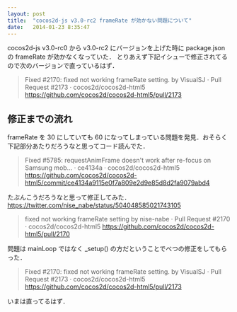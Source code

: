 ```yaml
---
layout: post
title:  "cocos2d-js v3.0-rc2 frameRate が効かない問題について"
date:   2014-01-23 8:35:47
---
```


cocos2d-js v3.0-rc0 から v3.0-rc2 にバージョンを上げた時に package.json の frameRate が効かなくなっていた．
とりあえず下記イシューで修正されてるので次のバージョンで直っているはず．

> Fixed #2170: fixed not working frameRate setting. by VisualSJ · Pull Request #2173 · cocos2d/cocos2d-html5
> https://github.com/cocos2d/cocos2d-html5/pull/2173

## 修正までの流れ

frameRate を 30 にしていても 60 になってしまっている問題を発見．おそらく下記部分あたりだろうなと思ってコード読んでた．

> Fixed #5785: requestAnimFrame doesn't work after re-focus on Samsung mob... · ce4134a · cocos2d/cocos2d-html5
> https://github.com/cocos2d/cocos2d-html5/commit/ce4134a9115e0f7a809e2d9e85d8d2fa9079abd4

たぶんこうだろうなと思って修正してみた．
https://twitter.com/nise_nabe/status/504048585021743105

> fixed not working frameRate setting by nise-nabe · Pull Request #2170 · cocos2d/cocos2d-html5
> https://github.com/cocos2d/cocos2d-html5/pull/2170

問題は mainLoop ではなく _setup() の方だということでべつの修正をしてもらった．

> Fixed #2170: fixed not working frameRate setting. by VisualSJ · Pull Request #2173 · cocos2d/cocos2d-html5
> https://github.com/cocos2d/cocos2d-html5/pull/2173

いまは直ってるはず．
